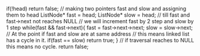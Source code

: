 if(!head) return false;
// making two pointers fast and slow and assigning them to head
ListNode* fast = head;
ListNode* slow = head;
// till fast and fast->next not reaches NULL
// we will increment fast by 2 step and slow by 1 step
while(fast && fast->next){
fast = fast->next->next;
slow = slow->next;
// At the point if fast and slow are at same address
// this means linked list has a cycle in it.
if(fast == slow) return true;
}
// if traversal reaches to NULL this means no cycle.
return false;